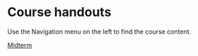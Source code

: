 # Course handouts

Use the Navigation menu on the left to find the course content.

<a href="../10midterm-F21-VerA.pdf">Midterm</a>

